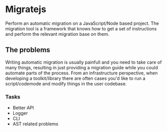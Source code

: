 # Migratejs

Perform an automatic migration on a JavaScript/Node based project. The migration tool is a framework that knows how to get a set of instructions and perform the relevant migration base on them.

## The problems
Writing automatic migration is usually painfull and you need to take care of many things, resulting in just providing a migration guide while you could automate parts of the process. From an infrastructure perspective, when developing a toolkit/library there are often cases you'd like to run a script/codemode and modify things in the user codebase.


### Tasks
* Better API
* Logger
* CLI
* AST related problems